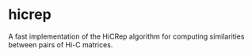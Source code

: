 # hicrep
A fast implementation of the HiCRep algorithm for computing similarities between pairs of Hi-C matrices.
